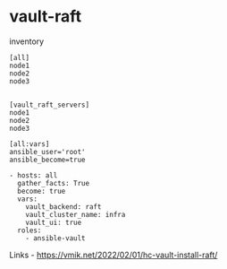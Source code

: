 # vault-raft 


inventory 

```
[all]
node1  
node2  
node3  


[vault_raft_servers]
node1
node2
node3

[all:vars]
ansible_user='root'
ansible_become=true

```

```
- hosts: all
  gather_facts: True
  become: true
  vars:
    vault_backend: raft 
    vault_cluster_name: infra
    vault_ui: true 
  roles:
    - ansible-vault
```



Links - https://vmik.net/2022/02/01/hc-vault-install-raft/

